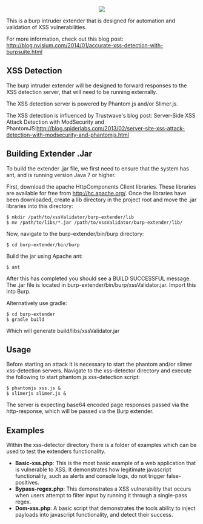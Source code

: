 <p align="center">
<img src="https://raw.githubusercontent.com/nVisium/xssValidator/gh-pages/images/xssValidator.png">
</p>

This is a burp intruder extender that is designed for automation and validation of XSS
vulnerabilities.

For more information, check out this blog post: http://blog.nvisium.com/2014/01/accurate-xss-detection-with-burpsuite.html


XSS Detection
-------------

The burp intruder extender will be designed to forward responses to the XSS detection
server, that will need to be running externally. 

The XSS detection server is powered by Phantom.js and/or Slimer.js.

The XSS detection is influenced by Trustwave's blog post: Server-Side XSS Attack Detection with ModSecurity and PhantomJS:http://blog.spiderlabs.com/2013/02/server-site-xss-attack-detection-with-modsecurity-and-phantomjs.html

Building Extender .Jar
----------------------

To build the extender .jar file, we first need to ensure that the system has ant, and is running version Java 7 or higher.

First, download the apache HttpComponents Client libraries. These libraries are available for free from http://hc.apache.org/. Once the libraries have been downloaded, create a lib directory in the project root and move the .jar libraries into this directory:

	$ mkdir /path/to/xssValidator/burp-extender/lib
	$ mv /path/to/libs/*.jar /path/to/xssValidator/burp-extender/lib/
 
Now, navigate to the burp-extender/bin/burp directory:

	$ cd burp-extender/bin/burp

Build the jar using Apache ant:

	$ ant

After this has completed you should see a BUILD SUCCESSFUL message. The .jar file is located in burp-extender/bin/burp/xssValidator.jar. Import this into Burp.

Alternatively use gradle:

    $ cd burp-extender
    $ gradle build

Which will generate build/libs/xssValidator.jar

Usage
-----

Before starting an attack it is necessary to start the phantom and/or slimer xss-detection servers. Navigate to the xss-detector directory and execute the following to start phantom.js xss-detection script:

	$ phantomjs xss.js &
	$ slimerjs slimer.js &

The server is expecting base64 encoded page responses passed via the http-response, which will be passed via the Burp extender. 

Examples
--------

Within the xss-detector directory there is a folder of examples which can be used to test
the extenders functionality.

* **Basic-xss.php**: This is the most basic example of a web application that is vulnerable to XSS. It demonstrates how legitimate javascript functionality, such as alerts and console logs, do not trigger false-positives.
* **Bypass-regex.php**: This demonstrates a XSS vulnerability that occurs when users attempt to filter input by running it through a single-pass regex.
* **Dom-xss.php**: A basic script that demonstrates the tools ability to inject payloads into javascript functionality, and detect their success.
